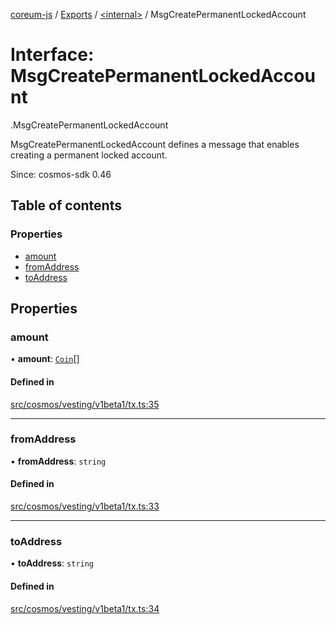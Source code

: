 [coreum-js](../README.md) / [Exports](../modules.md) / [<internal\>](../modules/internal_.md) / MsgCreatePermanentLockedAccount

# Interface: MsgCreatePermanentLockedAccount

[<internal>](../modules/internal_.md).MsgCreatePermanentLockedAccount

MsgCreatePermanentLockedAccount defines a message that enables creating a permanent
locked account.

Since: cosmos-sdk 0.46

## Table of contents

### Properties

- [amount](internal_.MsgCreatePermanentLockedAccount.md#amount)
- [fromAddress](internal_.MsgCreatePermanentLockedAccount.md#fromaddress)
- [toAddress](internal_.MsgCreatePermanentLockedAccount.md#toaddress)

## Properties

### amount

• **amount**: [`Coin`](../modules/internal_.md#coin)[]

#### Defined in

[src/cosmos/vesting/v1beta1/tx.ts:35](https://github.com/CooperFoundation/coreum-js/blob/bdb622b/src/cosmos/vesting/v1beta1/tx.ts#L35)

___

### fromAddress

• **fromAddress**: `string`

#### Defined in

[src/cosmos/vesting/v1beta1/tx.ts:33](https://github.com/CooperFoundation/coreum-js/blob/bdb622b/src/cosmos/vesting/v1beta1/tx.ts#L33)

___

### toAddress

• **toAddress**: `string`

#### Defined in

[src/cosmos/vesting/v1beta1/tx.ts:34](https://github.com/CooperFoundation/coreum-js/blob/bdb622b/src/cosmos/vesting/v1beta1/tx.ts#L34)

